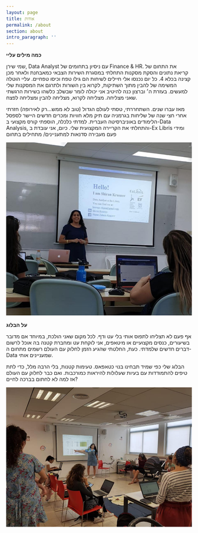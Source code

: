 ```yaml
---
layout: page
title: אודות
permalink: /about
section: about
intro_paragraph: ''
---
```

**כמה מילים עליי**

שמי שירן, Data Analyst עם ניסיון בתחומים של Finance & HR. את התחום של קריאת נתונים והסקת מסקנות התחלתי במסגרת השירות הצבאי כמאבחנת ולאחר מכן קצינה בכלא 4. כל יום נכנסו אלי חיילים לשיחות הם גילו טפח וכיסו טפחיים. עליי הוטלה המשימה של להבין מתוך השתיקות, לקרוא בין השורות ולתרגם את המסקנות שלי למעשים. בעזרת ה׳ וברצון כנה להיטיב אני יכולה לומר שבשלב כלשהו בשירות הרגשתי שאני מצליחה. מצליחה לקרוא, מצליחה להבין ומצליחה לפצח.

מאז עברו שנים. השתחררתי, טסתי לעולם הגדול (טוב לא ממש...רק לאירופה) חזרתי אחרי חצי שנה של שליחות בגרמניה עם תיק מלא חוויות ומכרים חדשים היישר לספסל הלימודים באוניברסיטה העברית. למדתי כלכלה, הוספתי קורס מקצועי ב-Data Analysis, והתחלתי את הקריירה המקצועית שלי. 
כיום, אני עובדת ב-Ex Libris ומידי פעם מעבירה סדנאות למתעניינים/ מתחילים בתחום


![](/assets/img/uploads/helloiamshiran.jpeg)


**על הבלוג**

אף פעם לא תצליחו לתפוס אותי בלי עט ודף. לכל מקום שאני הולכת, במיוחד אם מדובר בשיעורים, כנסים מקצועיים או מיטאפים, אני לוקחת עט ומחברת קטנה בה אוכל לרשום דברים חדשים שלמדתי. כעת, החלטתי שהגיע הזמן לחלוק עם העולם רשמים מתחום ה-Data שמעניינים אותי. 

הבלוג שלי כפי שמיד תבחינו בנוי כטאפאס. טעימות קטנות, בלי הרבה מלל, כדי לתת טיפים להתמודדות עם בעיות שעלולות להיראות כמורכבות. ואם כבר לחלוק עם העולם אז למה לא לחתום בברכה לחיים?
 

![](/assets/img/uploads/mama-tech-excel-workshop.jpg)
